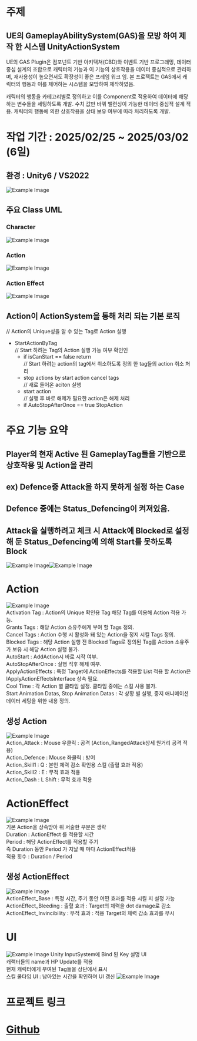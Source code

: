 # 주제

## UE의 GameplayAbilitySystem(GAS)을 모방 하여 제작 한 시스템 UnityActionSystem  
UE의 GAS Plugin은 컴포넌트 기반 아키택쳐(CBD)와 이벤트 기반 프로그래밍, 데이터 중심 설계의 조합으로 
캐릭터의 기능과 이 기능의 상호작용을 데이터 중심적으로 관리하며, 재사용성이 높으면서도 확장성이 좋은 프레임 워크 임.
본 프로젝트는 GAS에서 캐릭터의 행동과 이를 제어하는 시스템을 모방하여 제작하였음.
 
캐릭터의 행동을 카테고리별로 정의하고 이를 Component로 적용하여 데이터에 해당하는 변수들을 세팅하도록 개발.
수치 값만 바꿔 밸런싱이 가능한 데이터 중심적 설계 적용.
캐릭터의 행동에 의한 상호작용을 상태 보유 여부에 따라 처리하도록 개발.  

# 작업 기간 : 2025/02/25 ~ 2025/03/02 (6일)
## 환경 : Unity6 / VS2022

![Example Image](./ReadmeResource/Total.gif)

## 주요 Class UML
### Character
![Example Image](./ReadmeResource/Character%20UML.png)
### Action
![Example Image](./ReadmeResource/Action%20UML.png)
### Action Effect
![Example Image](./ReadmeResource/ActionEffect%20UML.png)

## Action이 ActionSystem을 통해 처리 되는 기본 로직

// Action의 Unique성을 알 수 있는 Tag로 Action 실행  
- StartActionByTag  
 // Start 하려는 Tag의 Action 실행 가능 여부 확인인
  - if isCanStart == false return  
 // Start 하려는 action의 tag에서 취소하도록 정의 한 tag들의 action 취소 처리  
  - stop actions by start action cancel tags  
 // 새로 들어온 aciton 실행  
  - start action  
 // 실행 후 바로 해제가 필요한 action은 해제 처리  
  - if AutoStopAfterOnce == true StopAction  

# 주요 기능 요약
## Player의 현재 Active 된 GameplayTag들을 기반으로 상호작용 및 Action을 관리
## ex)  Defence중 Attack을 하지 못하게 설정 하는 Case  
## Defence 중에는 Status_Defencing이 켜져있음.
## Attack을 실행하려고 체크 시 Attack에 Blocked로 설정 해 둔 Status_Defencing에 의해 Start를 못하도록 Block

![Example Image](./ReadmeResource/Defence.png)![Example Image](./ReadmeResource/Attack%20Base.png)  

# Action
![Example Image](./ReadmeResource/Action.png)  
Activation Tag : Action의 Unique 확인용 Tag 해당 Tag를 이용해 Action 적용 가능.  
Grants Tags : 해당 Action 소유주에게 부여 할 Tags 정의.  
Cancel Tags : Action 수행 시 활성화 돼 있는 Action을 정지 시킬 Tags 정의.  
Blocked Tags : 해당 Action 실행 전 Blocked Tags로 정의된 Tag를 Action 소유주가 보유 시 해당 Action 실행 불가.  
AutoStart : AddAction시 바로 시작 여부.  
AutoStopAfterOnce : 실행 직후 해제 여부.  
ApplyActionEffects : 특정 Target에 ActionEffects를 적용할 List 적용 할 Action은 IApplyActionEffectsInterface 상속 필요.  
Cool Time : 각 Action  별 쿨타임 설정. 쿨타임 중에는 스킬 사용 불가.  
Start Animation Datas, Stop Animation Datas : 각 상황 별 실행, 중지 애니메이션 데이터 세팅을 위한 내용 정의.

## 생성 Action
![Example Image](./ReadmeResource/CreatedAction.png)  
Action_Attack : Mouse 우클릭 : 공격 (Action_RangedAttack상세 원거리 공격 적용)  
Action_Defence : Mouse 좌클릭 : 방어  
Action_Skill1 : Q : 본인 체력 감소 확인용 스킬 (출혈 효과 적용)  
Action_Skill2 : E : 무적 효과 적용  
Action_Dash : L Shift : 무적 효과 적용  

# ActionEffect
![Example Image](./ReadmeResource/ActionEffect.png)  
기본 Action을 상속받아 위 서술한 부분은 생략  
Duration : ActionEffect 를 적용할 시간  
Period : 해당 ActionEffect를 적용할 주기  
즉 Duration 동안 Period 가 지날 때 마다  ActionEffect적용  
적용 횟수 : Duration / Period  

## 생성 ActionEffect
![Example Image](./ReadmeResource/CreatedActionEffect.png)  
ActionEffect_Base : 특정 시간, 주기 동안 어떤 효과를 적용 시킬 지 설정 가능  
ActionEffect_Bleeding : 출혈 효과 : Target의 체력을 dot damage로 감소  
ActionEffect_Invincibility : 무적 효과 : 적용 Target의 체력 감소 효과를 무시  

# UI
![Example Image](./ReadmeResource/Main.png)
Unity InputSystem에 Bind 된 Key 설명 UI  
캐랙터들의 name과 HP Update를 적용  
현재 캐릭터에게 부여된 Tag들을 상단에서 표시  
스킬 쿨타임 UI : 남아있는 시간을 확인하며 UI 갱신
![Example Image](./ReadmeResource/Skill%20Cooltime%20UI.gif)

# 프로젝트 링크
# [Github](https://github.com/yoon20002000/UnityGameplayActionSystem)